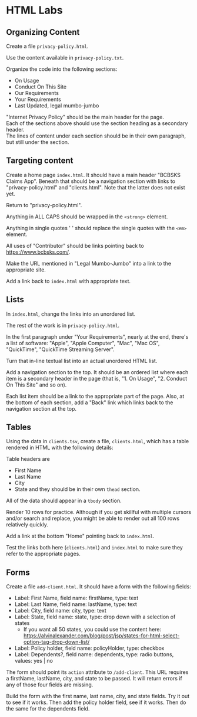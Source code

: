 # HTML Labs

## Organizing Content

Create a file `privacy-policy.html`.

Use the content available in `privacy-policy.txt`.

Organize the code into the following sections:

- On Usage
- Conduct On This Site
- Our Requirements
- Your Requirements
- Last Updated, legal mumbo-jumbo

"Internet Privacy Policy" should be the main header for the page.  
Each of the sections above should use the section heading as a secondary header.  
The lines of content under each section should be in their own paragraph, but still under the section.

## Targeting content

Create a home page `index.html`. It should have a main header "BCBSKS Claims App". Beneath that should be a navigation section with links to "privacy-policy.html" and "clients.html". Note that the latter does not exist yet.

Return to "privacy-policy.html".

Anything in ALL CAPS should be wrapped in the `<strong>` element.

Anything in single quotes ' ' should replace the single quotes with the `<em>` element.

All uses of "Contributor" should be links pointing back to https://www.bcbsks.com/.

Make the URL mentioned in "Legal Mumbo-Jumbo" into a link to the appropriate site.

Add a link back to `index.html` with appropriate text.

## Lists

In `index.html`, change the links into an unordered list.

The rest of the work is in `privacy-policy.html`.

In the first paragraph under "Your Requirements", nearly at the end, there's a list of software: "Apple", "Apple Computer", "Mac", "Mac OS", "QuickTime", "QuickTime Streaming Server".

Turn that in-line textual list into an actual unordered HTML list.

Add a navigation section to the top. It should be an ordered list where each item is a secondary header in the page (that is, "1. On Usage", "2. Conduct On This Site" and so on).

Each list item should be a link to the appropriate part of the page. Also, at the bottom of each section, add a "Back" link which links back to the navigation section at the top.

## Tables

Using the data in `clients.tsv`, create a file, `clients.html`, which has a table rendered in HTML with the following details:

Table headers are

- First Name
- Last Name
- City
- State
  and they should be in their own `thead` section.

All of the data should appear in a `tbody` section.

Render 10 rows for practice. Although if you get skillful with multiple cursors and/or search and replace, you might be able to render out all 100 rows relatively quickly.

Add a link at the bottom "Home" pointing back to `index.html`.

Test the links both here (`clients.html`) and `index.html` to make sure they refer to the appropriate pages.

## Forms

Create a file `add-client.html`. It should have a form with the following fields:

- Label: First Name, field name: firstName, type: text
- Label: Last Name, field name: lastName, type: text
- Label: City, field name: city, type: text
- Label: State, field name: state, type: drop down with a selection of states
  - If you want all 50 states, you could use the content here: https://alvinalexander.com/blog/post/jsp/states-for-html-select-option-tag-drop-down-list/
- Label: Policy holder, field name: policyHolder, type: checkbox
- Label: Dependents?, field name: dependents, type: radio buttons, values: yes | no

The form should point its `action` attribute to `/add-client`. This URL requires a firstName, lastName, city, and state to be passed. It will return errors if any of those four fields are missing.

Build the form with the first name, last name, city, and state fields. Try it out to see if it works. Then add the policy holder field, see if it works. Then do the same for the dependents field. 
